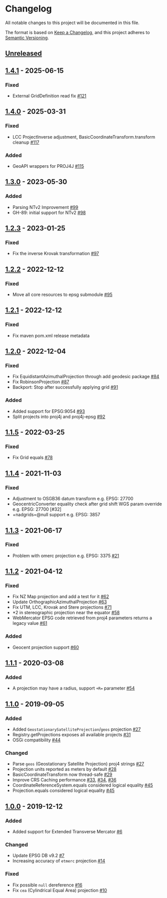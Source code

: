 
# Changelog
All notable changes to this project will be documented in this file.

The format is based on [Keep a Changelog](https://keepachangelog.com/en/1.0.0/),
and this project adheres to [Semantic Versioning](https://semver.org/spec/v2.0.0.html).

## [Unreleased]

## [1.4.1] - 2025-06-15

### Fixed 
- External GridDefinition read fix [#121](https://github.com/locationtech/proj4j/pull/121)

## [1.4.0] - 2025-03-31

### Fixed 
- LCC ProjectInverse adjustment, BasicCoordinateTransform.transform cleanup [#117](https://github.com/locationtech/proj4j/pull/117)

### Added
- GeoAPI wrappers for PROJ4J [#115](https://github.com/locationtech/proj4j/pull/115)

## [1.3.0] - 2023-05-30

### Added
- Parsing NTv2 Improvement [#99](https://github.com/locationtech/proj4j/pull/99)
- GH-89: initial support for NTv2 [#98](https://github.com/locationtech/proj4j/pull/98)

## [1.2.3] - 2023-01-25

### Fixed
- Fix the inverse Krovak transformation [#97](https://github.com/locationtech/proj4j/pull/97)

## [1.2.2] - 2022-12-12

### Fixed
- Move all core resources to epsg submodule [#95](https://github.com/locationtech/proj4j/pull/95)

## [1.2.1] - 2022-12-12

### Fixed
- Fix maven pom.xml release metadata

## [1.2.0] - 2022-12-04

### Fixed
- Fix EquidistantAzimuthalProjection through add geodesic package [#84](https://github.com/locationtech/proj4j/issues/84)
- Fix RobinsonProjection [#87](https://github.com/locationtech/proj4j/issues/87)
- Backport: Stop after successfully applying grid [#91](https://github.com/locationtech/proj4j/pull/91)

### Added
- Added support for EPSG:9054 [#93](https://github.com/locationtech/proj4j/pull/93)
- Split projects into proj4j and proj4j-epsg [#92](https://github.com/locationtech/proj4j/pull/92)

## [1.1.5] - 2022-03-25

### Fixed
- Fix Grid equals [#78](https://github.com/locationtech/proj4j/pull/78)

## [1.1.4] - 2021-11-03

### Fixed
- Adjustment to OSGB36 datum transform e.g. EPSG: 27700
- GeocentricConverter equality check after grid shift WGS param override e.g. EPSG: 27700 [#32]
- +nadgrids=@null support e.g. EPSG: 3857

## [1.1.3] - 2021-06-17

### Fixed
- Problem with omerc projection e.g. EPSG: 3375 [#21](https://github.com/locationtech/proj4j/issues/21)

## [1.1.2] - 2021-04-12

### Fixed
- Fix NZ Map projection and add a test for it [#62](https://github.com/locationtech/proj4j/issues/62)
- Update OrthographicAzimuthalProjection [#63](https://github.com/locationtech/proj4j/pull/63)
- Fix UTM, LCC, Krovak and Stere projections [#71](https://github.com/locationtech/proj4j/pull/71)
- *2 in stereographic projection near the equator [#58](https://github.com/locationtech/proj4j/issues/58)
- WebMercator EPSG code retrieved from proj4 parameters returns a legacy value [#61](https://github.com/locationtech/proj4j/issues/61)

### Added
- Geocent projection support [#60](https://github.com/locationtech/proj4j/pull/60)

## [1.1.1] - 2020-03-08

### Added
- A projection may have a radius, support `+R=` parameter [#54](https://github.com/locationtech/proj4j/issues/54)

## [1.1.0] - 2019-09-05

### Added
- Added `GeostationarySatelliteProjection`/`geos` projection [#27](https://github.com/locationtech/proj4j/pull/27)
- Registry.getProjections exposes all available projects [#31](https://github.com/locationtech/proj4j/pull/31)
- OSGi compatibility [#44](https://github.com/locationtech/proj4j/pull/44)

### Changed
- Parse `geos` (Geostationary Satellite Projection) proj4 strings [#27](https://github.com/locationtech/proj4j/pull/27)
- Projection units reported as meters by default [#28](https://github.com/locationtech/proj4j/pull/28)
- BasicCoordinateTransform now thread-safe [#29](https://github.com/locationtech/proj4j/pull/29)
- Improve CRS Caching performance [#33](https://github.com/locationtech/proj4j/pull/33), [#34](https://github.com/locationtech/proj4j/pull/34), [#36](https://github.com/locationtech/proj4j/pull/36)
- CoordinateReferenceSystem.equals considered logical equality [#45](https://github.com/locationtech/proj4j/pull/45)
- Projection.equals considered logical equality [#45](https://github.com/locationtech/proj4j/pull/45)

## [1.0.0] - 2019-12-12

### Added
- Added support for Extended Transverse Mercator [#6](https://github.com/locationtech/proj4j/pull/6)

### Changed
- Update EPSG DB v9.2 [#7](https://github.com/locationtech/proj4j/pull/7)
- Increasing accuracy of `etmerc` projection [#14](https://github.com/locationtech/proj4j/pull/14)

### Fixed
- Fix possible `null` dereference [#16](https://github.com/locationtech/proj4j/pull/16)
- Fix `cea` (Cylindrical Equal Area) projection [#10](https://github.com/locationtech/proj4j/pull/10)

[Unreleased]: https://github.com/locationtech/proj4j/compare/v1.4.1...HEAD
[1.4.1]: https://github.com/locationtech/proj4j/compare/v1.4.0...v1.4.1
[1.4.0]: https://github.com/locationtech/proj4j/compare/v1.3.0...v1.4.0
[1.3.0]: https://github.com/locationtech/proj4j/compare/v1.2.3...v1.3.0
[1.2.3]: https://github.com/locationtech/proj4j/compare/v1.2.2...v1.2.3
[1.2.2]: https://github.com/locationtech/proj4j/compare/v1.2.1...v1.2.2
[1.2.1]: https://github.com/locationtech/proj4j/compare/v1.2.0...v1.2.1
[1.2.0]: https://github.com/locationtech/proj4j/compare/v1.1.5...v1.2.0
[1.1.5]: https://github.com/locationtech/proj4j/compare/v1.1.4...v1.1.5
[1.1.4]: https://github.com/locationtech/proj4j/compare/v1.1.3...v1.1.4
[1.1.3]: https://github.com/locationtech/proj4j/compare/v1.1.2...v1.1.3
[1.1.2]: https://github.com/locationtech/proj4j/compare/v1.1.1...v1.1.2
[1.1.1]: https://github.com/locationtech/proj4j/compare/v1.1.0...v1.1.1
[1.1.0]: https://github.com/locationtech/proj4j/compare/v1.0.0...v1.1.0
[1.0.0]: https://github.com/locationtech/proj4j/compare/def8d6f3a1408676969eb7ce20c1f1eafa1ce010...v1.0.0
